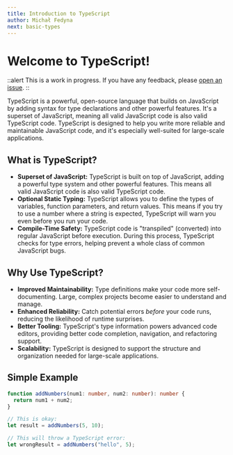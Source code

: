 ```yaml
---
title: Introduction to TypeScript
author: Michał Fedyna
next: basic-types
---
```


# Welcome to TypeScript!

::alert
This is a work in progress. If you have any feedback, please [open an issue](https://github.com/michalfedyna/typescript-example/issues/new).
::

TypeScript is a powerful, open-source language that builds on JavaScript by adding syntax for type declarations and other powerful features. It's a superset of JavaScript, meaning all valid JavaScript code is also valid TypeScript code. TypeScript is designed to help you write more reliable and maintainable JavaScript code, and it's especially well-suited for large-scale applications.

## **What is TypeScript?**

- **Superset of JavaScript:** TypeScript is built on top of JavaScript, adding a powerful type system and other powerful features. This means all valid JavaScript code is also valid TypeScript code.
- **Optional Static Typing:** TypeScript allows you to define the types of variables, function parameters, and return values. This means if you try to use a number where a string is expected, TypeScript will warn you even before you run your code.
- **Compile-Time Safety:** TypeScript code is "transpiled" (converted) into regular JavaScript before execution. During this process, TypeScript checks for type errors, helping prevent a whole class of common JavaScript bugs.

## **Why Use TypeScript?**

- **Improved Maintainability:** Type definitions make your code more self-documenting. Large, complex projects become easier to understand and manage.
- **Enhanced Reliability:** Catch potential errors _before_ your code runs, reducing the likelihood of runtime surprises.
- **Better Tooling:** TypeScript's type information powers advanced code editors, providing better code completion, navigation, and refactoring support.
- **Scalability:** TypeScript is designed to support the structure and organization needed for large-scale applications.

## **Simple Example**

```typescript
function addNumbers(num1: number, num2: number): number {
  return num1 + num2;
}

// This is okay:
let result = addNumbers(5, 10);

// This will throw a TypeScript error:
let wrongResult = addNumbers("hello", 5);
```
